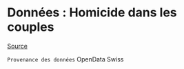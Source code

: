 # Données : Homicide dans les couples 
[Source](https://www.bfs.admin.ch/bfsstatic/dam/assets/344181/master)

`Provenance des données`
OpenData Swiss

